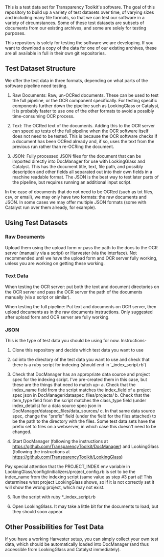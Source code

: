 This is a test data set for Transparency Toolkit's software. The goal of this
repository to build up a variety of test datasets over time, of varying sizes
and including many file formats, so that we can test our software in a variety
of circumstances. Some of these test datasets are subsets of documents from
our existing archives, and some are solely for testing purposes.

This repository is solely for testing the software we are developing. If you
want to download a copy of the data for one of our existing archives, these
are all available in full in their own git repositories.


## Test Dataset Structure

We offer the test data in three formats, depending on what parts of the
software pipeline need testing.

1. Raw Documents: Raw, un-OCRed documents. These can be used to test the full
pipeline, or the OCR component specifically. For testing specific components
further down the pipeline such as LookingGlass or Catalyst, it is probably
faster to use one of the other formats to avoid a possibly time-consuming OCR
process.

2. Text: The OCRed text of the documents. Adding this to the OCR server can
speed up tests of the full pipeline when the OCR software itself does not need
to be tested. This is because the OCR software checks if a document has been
OCRed already and, if so, uses the text from the previous run rather than
re-OCRing the document.

3. JSON: Fully processed JSON files for the document that can be imported
directly into DocManager for use with LookingGlass and Catalyst. This has the
document title, text, file path, and possibly description and other fields all
separated out into their own fields in a machine readable format. The JSON is
the best way to test later parts of the pipeline, but requires running an
additional input script.

In the case of documents that do not need to be OCRed (such as txt files, csv,
or email), we may only have two formats: the raw documents and JSON. In some
cases we may offer multiple JSON formats (some with Catalyst run over them
already, for example).



## Using Test Datasets

### Raw Documents

Upload them using the upload form or pass the path to the docs to the OCR
server (manually via a script) or Harvester (via the interface). Not
recommended until we have the upload form and OCR server fully working, unless
you are working on getting these working.


### Text Data

When testing the OCR server: put both the text and document directories on the
OCR server and pass the OCR server the path of the documents manually (via a
script or similar).

When testing the full pipeline: Put text and documents on OCR server, then
upload documents as in the raw documents instructions. Only suggested after
upload form and OCR server are fully working.


### JSON

This is the type of test data you should be using for now. Instructions-
1. Clone this repository and decide which test data you want to use

2. cd into the directory of the test data you want to use and check that there
is a ruby script for indexing (should end in '_index_script.rb')

3. Check that DocManager has an appropriate data source and project spec for
the indexing script. I've pre-created them in this case, but these are the
things that need to match up-
       a. Check that the index_name field from the script matches the
       index_field of a project spec json in DocManager/dataspec_files/projects/
       b. Check that the item_type field from the script matches the
       class_type field (under index_details) for a data source spec json in
       DocManager/dataspec_files/data_sources/
       c. In that same data source spec, change the "prefix" field (under
       the field for the files attached) to be the path to the directory with
       the files. Some test data sets have the prefix set to files on a
       webserver, in which case this doesn't need to be changed. 

4. Start DocManager (following the instructions at
https://github.com/TransparencyToolkit/DocManager) and LookingGlass (following
the instructions at https://github.com/TransparencyToolkit/LookingGlass)

Pay special attention that the PROJECT_INDEX env variable in
LookingGlass/config/initializers/project_config.rb is set to be the index_name
from the indexing script (same value as step #3 part a)! This determines what
project LookingGlass shows, so if it is not correctly set it will show the
wrong project, which may not exist.

5. Run the script with ruby *_index_script.rb

6. Open LookingGlass. It may take a little bit for the documents to load, but
they should soon appear.



## Other Possibilities for Test Data

If you have a working Harvester setup, you can simply collect your own test
data, which should be automatically loaded into DocManager (and thus
accessible from LookingGlass and Catalyst immediately).
